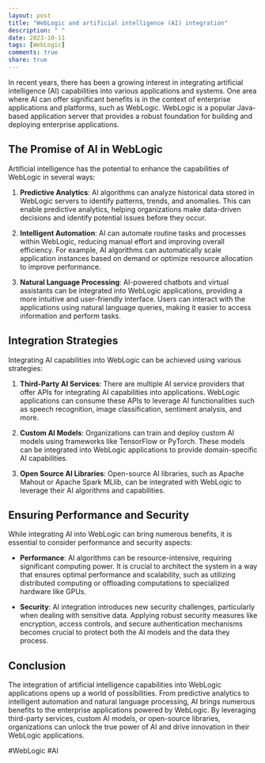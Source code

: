 ```yaml
---
layout: post
title: "WebLogic and artificial intelligence (AI) integration"
description: " "
date: 2023-10-11
tags: [WebLogic]
comments: true
share: true
---
```


In recent years, there has been a growing interest in integrating artificial intelligence (AI) capabilities into various applications and systems. One area where AI can offer significant benefits is in the context of enterprise applications and platforms, such as WebLogic. WebLogic is a popular Java-based application server that provides a robust foundation for building and deploying enterprise applications.

## The Promise of AI in WebLogic

Artificial intelligence has the potential to enhance the capabilities of WebLogic in several ways:

1. **Predictive Analytics**: AI algorithms can analyze historical data stored in WebLogic servers to identify patterns, trends, and anomalies. This can enable predictive analytics, helping organizations make data-driven decisions and identify potential issues before they occur.

2. **Intelligent Automation**: AI can automate routine tasks and processes within WebLogic, reducing manual effort and improving overall efficiency. For example, AI algorithms can automatically scale application instances based on demand or optimize resource allocation to improve performance.

3. **Natural Language Processing**: AI-powered chatbots and virtual assistants can be integrated into WebLogic applications, providing a more intuitive and user-friendly interface. Users can interact with the applications using natural language queries, making it easier to access information and perform tasks.

## Integration Strategies

Integrating AI capabilities into WebLogic can be achieved using various strategies:

1. **Third-Party AI Services**: There are multiple AI service providers that offer APIs for integrating AI capabilities into applications. WebLogic applications can consume these APIs to leverage AI functionalities such as speech recognition, image classification, sentiment analysis, and more.

2. **Custom AI Models**: Organizations can train and deploy custom AI models using frameworks like TensorFlow or PyTorch. These models can be integrated into WebLogic applications to provide domain-specific AI capabilities.

3. **Open Source AI Libraries**: Open-source AI libraries, such as Apache Mahout or Apache Spark MLlib, can be integrated with WebLogic to leverage their AI algorithms and capabilities.

## Ensuring Performance and Security

While integrating AI into WebLogic can bring numerous benefits, it is essential to consider performance and security aspects:

- **Performance**: AI algorithms can be resource-intensive, requiring significant computing power. It is crucial to architect the system in a way that ensures optimal performance and scalability, such as utilizing distributed computing or offloading computations to specialized hardware like GPUs.

- **Security**: AI integration introduces new security challenges, particularly when dealing with sensitive data. Applying robust security measures like encryption, access controls, and secure authentication mechanisms becomes crucial to protect both the AI models and the data they process.

## Conclusion

The integration of artificial intelligence capabilities into WebLogic applications opens up a world of possibilities. From predictive analytics to intelligent automation and natural language processing, AI brings numerous benefits to the enterprise applications powered by WebLogic. By leveraging third-party services, custom AI models, or open-source libraries, organizations can unlock the true power of AI and drive innovation in their WebLogic applications.

#WebLogic #AI